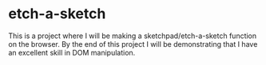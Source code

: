 # etch-a-sketch
This is a project where I will be making a sketchpad/etch-a-sketch function on the browser. By the end of this project I will be demonstrating that I have an excellent skill in DOM manipulation.